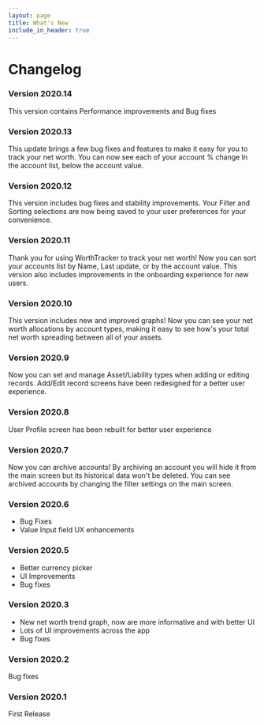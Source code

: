 ```yaml
---
layout: page
title: What's New
include_in_header: true
---
```


# Changelog

### **Version 2020.14**
This version contains Performance improvements and Bug fixes

### **Version 2020.13**
This update brings a few bug fixes and features to make it easy for you to track your net worth.
You can now see each of your account % change In the account list, below the account value.

### **Version 2020.12**
This version includes bug fixes and stability improvements.
Your Filter and Sorting selections are now being saved to your user preferences for your convenience.

### **Version 2020.11**
Thank you for using WorthTracker to track your net worth!
Now you can sort your accounts list by Name, Last update, or by the account value.
This version also includes improvements in the onboarding experience for new users.

### **Version 2020.10**
This version includes new and improved graphs!
Now you can see your net worth allocations by account types, making it easy to see how's your total net worth spreading between all of your assets.

### **Version 2020.9**
Now you can set and manage Asset/Liability types when adding or editing records.
Add/Edit record screens have been redesigned for a better user experience.

### **Version 2020.8**
User Profile screen has been rebuilt for better user experience

### **Version 2020.7**
Now you can archive accounts!
By archiving an account you will hide it from the main screen but its historical data won't be deleted.
You can see archived accounts by changing the filter settings on the main screen.

### **Version 2020.6**
- Bug Fixes
- Value Input field UX enhancements

### **Version 2020.5**
- Better currency picker
- UI Improvements
- Bug fixes

### **Version 2020.3**
- New net worth trend graph, now are more informative and with better UI
- Lots of UI improvements across the app
- Bug fixes

### **Version 2020.2**
Bug fixes

### **Version 2020.1**
First Release

<br>